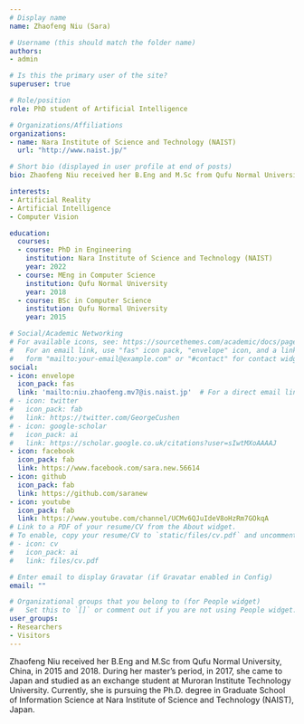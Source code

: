 ```yaml
---
# Display name
name: Zhaofeng Niu (Sara)

# Username (this should match the folder name)
authors:
- admin

# Is this the primary user of the site?
superuser: true

# Role/position
role: PhD student of Artificial Intelligence

# Organizations/Affiliations
organizations:
- name: Nara Institute of Science and Technology (NAIST)
  url: "http://www.naist.jp/"

# Short bio (displayed in user profile at end of posts)
bio: Zhaofeng Niu received her B.Eng and M.Sc from Qufu Normal University, China, in 2015 and 2018. During her master’s period, in 2017, she came to Japan and studied as an exchange student at Muroran Institute Technology University. Currently, she is pursuing the Ph.D. degree in Graduate School of Information Science at Nara Institute of Science and Technology (NAIST), Japan.

interests:
- Artificial Reality
- Artificial Intelligence
- Computer Vision

education:
  courses:
  - course: PhD in Engineering
    institution: Nara Institute of Science and Technology (NAIST)
    year: 2022
  - course: MEng in Computer Science
    institution: Qufu Normal University
    year: 2018
  - course: BSc in Computer Science
    institution: Qufu Normal University
    year: 2015

# Social/Academic Networking
# For available icons, see: https://sourcethemes.com/academic/docs/page-builder/#icons
#   For an email link, use "fas" icon pack, "envelope" icon, and a link in the
#   form "mailto:your-email@example.com" or "#contact" for contact widget.
social:
- icon: envelope
  icon_pack: fas
  link: 'mailto:niu.zhaofeng.mv7@is.naist.jp'  # For a direct email link, use "mailto:test@example.org".
# - icon: twitter
#   icon_pack: fab
#   link: https://twitter.com/GeorgeCushen
# - icon: google-scholar
#   icon_pack: ai
#   link: https://scholar.google.co.uk/citations?user=sIwtMXoAAAAJ
- icon: facebook
  icon_pack: fab
  link: https://www.facebook.com/sara.new.56614
- icon: github
  icon_pack: fab
  link: https://github.com/saranew
- icon: youtube
  icon_pack: fab
  link: https://www.youtube.com/channel/UCMv6QJuIdeV8oHzRm7GOkqA
# Link to a PDF of your resume/CV from the About widget.
# To enable, copy your resume/CV to `static/files/cv.pdf` and uncomment the lines below.
# - icon: cv
#   icon_pack: ai
#   link: files/cv.pdf

# Enter email to display Gravatar (if Gravatar enabled in Config)
email: ""

# Organizational groups that you belong to (for People widget)
#   Set this to `[]` or comment out if you are not using People widget.
user_groups:
- Researchers
- Visitors
---
```


Zhaofeng Niu received her B.Eng and M.Sc from Qufu Normal University, China, in 2015 and 2018. During her master’s period, in 2017, she came to Japan and studied as an exchange student at Muroran Institute Technology University. Currently, she is pursuing the Ph.D. degree in Graduate School of Information Science at Nara Institute of Science and Technology (NAIST), Japan.
